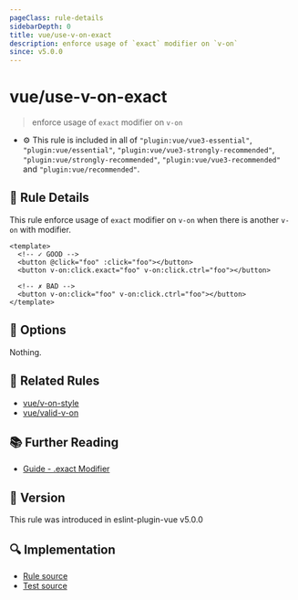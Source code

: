 ```yaml
---
pageClass: rule-details
sidebarDepth: 0
title: vue/use-v-on-exact
description: enforce usage of `exact` modifier on `v-on`
since: v5.0.0
---
```

# vue/use-v-on-exact

> enforce usage of `exact` modifier on `v-on`

- :gear: This rule is included in all of `"plugin:vue/vue3-essential"`, `"plugin:vue/essential"`, `"plugin:vue/vue3-strongly-recommended"`, `"plugin:vue/strongly-recommended"`, `"plugin:vue/vue3-recommended"` and `"plugin:vue/recommended"`.

## :book: Rule Details

This rule enforce usage of `exact` modifier on `v-on` when there is another `v-on` with modifier.

<eslint-code-block :rules="{'vue/use-v-on-exact': ['error']}">

```vue
<template>
  <!-- ✓ GOOD -->
  <button @click="foo" :click="foo"></button>
  <button v-on:click.exact="foo" v-on:click.ctrl="foo"></button>

  <!-- ✗ BAD -->
  <button v-on:click="foo" v-on:click.ctrl="foo"></button>
</template>
```

</eslint-code-block>

## :wrench: Options

Nothing.

## :couple: Related Rules

- [vue/v-on-style](./v-on-style.md)
- [vue/valid-v-on](./valid-v-on.md)

## :books: Further Reading

- [Guide - .exact Modifier](https://vuejs.org/guide/essentials/event-handling.html#exact-modifier)

## :rocket: Version

This rule was introduced in eslint-plugin-vue v5.0.0

## :mag: Implementation

- [Rule source](https://github.com/vuejs/eslint-plugin-vue/blob/master/lib/rules/use-v-on-exact.js)
- [Test source](https://github.com/vuejs/eslint-plugin-vue/blob/master/tests/lib/rules/use-v-on-exact.js)
